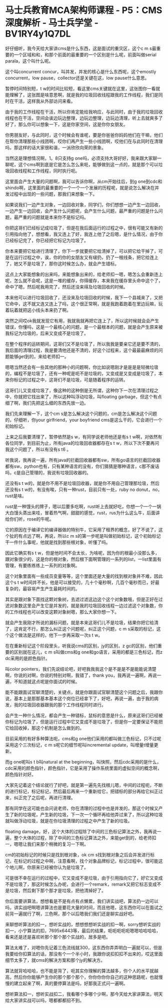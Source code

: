 # 马士兵教育MCA架构师课程 - P5：CMS深度解析 - 马士兵学堂 - BV1RY4y1Q7DL

好仔细听，我今天给大家讲cms是什么东西，这是面试的重灾区，这个c m s最重要的一个区域和和，和那个前面的最重要的一个区别是什么呢，前面叫做serial parala，这个叫什么呢。

这个叫concurrent concur，叫并发，并发的核心是什么东西呢，这个emostly concurrent，low pause，collector还是关键在这，low pause什么意思。

暂停时间特别短，t w的时间比较短，看这里cms关键就在这里，这张图你一看就能理解了，这张图是啥意思啊，就是我的垃圾回收线程跟我的工作线程，我们是同时在干活，这样我从外部访问来看。

由于我的工作线程在干活，所以你肯定能给我响应，与此同时，由于我的垃圾回收线程也在干活，空间会诶边玩边整理，边玩边整理，边玩边清理，听上去就爽多了好了，那么你可以想象一下，这是你家空间，这是你你女朋友。

你男朋友好，与此同时，这个时候会有谁呢，要是你爸爸你妈妈他们在干嘛，他们在帮你清理那些小线团啊，哎你们再产生一些小线团啊，哎他们在与此同时在清理吗，那这样的话大家很和谐，一派欣欣向荣的景象。

当然这是理想情况啊，1。8只支持g one吗，必须支持大哥好好，我来跟大家聊一聊呢，这个cms啊到底是它是怎么怎么来呃，能够做到这一点的，就是那个可以垃圾回收线程和工作线程，同时执行呃。

这里面会产生大量的问题啊，我可以告诉你啊，从cm开始往后，到g one到cdc和shindo啊，这里面的最重要的一个一个一个发展的历程呢，就是说怎么解决在并发过程中出现的一些问题，那我们来想象一下。

如果说我们一边产生对象，一边回收对象，同学们，你们想想一边产生一边回收，一边产生一边回收，会产生什么问题呢，会产生什么问题，最严重的问题是什么问题，最严重的问题就是本来你不是标记吗。

你把这哥们已经标记成垃圾了，但是在我后面运行的过程之中，很有可能又有新的引用指向他了，想想看，我又连上了好，我连上他了之后嗯，是什么情况，由于你已经标记完了，你已经把它标记为垃圾了。

你本来要把它给进行清理了，你下一步就要把它给清掉了，可以把它给干掉了，可是在运行过程之中，诶，你的你的女朋友又有啵扔，扔了一根线条，把它给连上了，她又不是垃圾了，那你这时候怎么办，就会产生错标。

这点上大家能想象的出来吗，来能想象出来的，给老师扣一嗯，嗯怎么会重新连上呢，怎么就不会呢，这是一堆的缓存，你得缓存，本来我在缓存里头命中这个了，命中了嗯，然后呢我用完了，然后还没来得及垃圾回收的时候。

本来他可以进行垃圾回收了，还没来及垃圾回收的时候，我下一个县城来了，又把它命中，这不就又连又连上了吗，这个很正常啊，就是我跑着跑着在里边玩嘛，玩着玩着就把这小线头本来扔了啊。

突然之间哎ok我就发现它有用，我就我就再把它连上了，所以这时候就会会产生错误，你懂吗，这是一个最核心的问题，是一个最根本的问题，就是会产生原来被我标记为垃圾的，后来又变成不是垃圾了。

在整个程序的运转期间，这哥们又不是垃圾了，所以我我是要亲它还是要不清的，我后面的清理过程，我是要清他还是不清的，好这个过程来，这个最最最麻烦的问题能够get到的，来给老师扣一。

嗯嗯当然还会有一些其他的那种小的问题啊，你比如说嗯刚才是是是是轻微垃圾的，编程不是垃圾了，还有一种呢是呃不是垃圾的，又变成是又变成是垃圾了，本来你标记的过程之中，这哥们不是垃圾，可是随着程序的运转。

这哥们儿又变成垃圾了，像这种的这种倒是无所谓，这种你下一次在清理过程之中，你就把它找出来了，所以这种叫浮动垃圾，叫floating garbage，但这个有点细了啊，我们先把这么细的东西先放一边。

我们先来理解一下，这个cm s是怎么解决这个问题的，cm是怎么解决这个问题的，仔细听，你your girlfriend，your boyfriend cms是这么干的，它会进行一个初始标记。

上来之后我要清理了，暂停依然是s w，有同学说老师他还是有s t w啊，对依然有各位同学，到目前为止，所有java的垃圾回收器都存在s t w，所以下次不要再问我这个问题了，所以有没有s t6 。

听我说，我再说一遍，所有java的拦截回收器都有sw，所有go语言的拦截回收器都有sw，python也有，只有某种语言的没有，你们猜猜是哪种语言，c那不废话吗，c是自己管理的，我说有垃圾回收器的。

还没有s t w的，就是你不用不是垃圾回收器，就是你不用自己管理那垃圾，然后还没有s t w的，有没有唉，只有一种rust，目前只有一处，ruby no donut，no，rust是啥。

rust是一种馒头的牌子，嗯以后要多吃啊，rust听上去就好吃，你想一个一个一锅大白馒头蒸出来哇，冒着热气啊，甜甜的感觉，rust，rus为什么这么牛，后面讲给你们听，rose的牛呢。

它的原因在于编译它的编译器做的特别牛，它采用了租界的概念，好了不说了，这个扯的有点远了啊，再说，所以c m s的第一步呢是叫做初始标记，这个初始标记干一件什么事呢，他就是找到那些根对象，听懂了吗。

因此它确实有s t w，但是他时间不会太长，为啥呢，因为你的根最小没那么多，跟对象很少的，这是你的根对象，然后根下面啊管理的一系列的list，一list里面有管理，有要练练练上一系列的对象啊。

这个对象里面有一些成员变量等等，这个里面还是大量的找到根对象并不难，因此这个s t w时间并不长，他是可以接受的，几十个毫秒啊，几百个毫秒而已，好最复杂的，最容易产生产生最耗时间的。

其实是跟对象下面找这颗对象树，去滤过滤这边这个这个对象数哦，但是正好在过滤对象数这里会产生它是并发的，就是我的垃圾回收线程一边过滤这个对象数，你的工作线程也可以改变这颗对象树嗯，那么大家你想一下。

就会产生我刚才所说的漏标问题，就是本来这哥们儿不是垃圾，结果你把它给清了，这肯定不行，那怎么纠正这个问题呢，纠正这个问题，c m s采取的标记，这个这个做法是这样的，他下一步再采取一次s t w。

在在重新标记这个阶段里头，听我说cms的区别，jy的区别，z gc的区别，他们重要的区别就在这儿，c m s叫做cms和g one和go语言，采用的都是三色标记，而z dc采用的是颜色指针。

叫color pointers，我们先说结论吧，好吧我我我这个是不是是不是能能说清楚啊，你说的对啊，你说的特别对啊，我错了，thank you，我再说一遍啊，再说一遍，不知道就这点呢是你面试的时候。

能不能跟面试官聊清楚的，关键点，就是你跟面试官聊清楚这个问题之后，我跟你说，基本上是那那基本基本这个岗位已经拿下了，好吧，再说一遍，由于我的病发，我的垃圾回收器跟我的那个工作线程同时进行。

会产生一种什么情况，都会产生一种错标，鼠标的意思是什么，原来这哥们已经被你标记为垃圾了，但是运行过程中它又变成不是垃圾了，但是你一定要保证不能把它给回收掉，那这个机制是怎么做到的。

目前采用的有好多种算法呃，cms和g one他们采用的都叫做三色标记，只不过呢采用这个三次标记，c m s呢它的细节呢叫incremental update，叫增量t增量更新。

而g one呢叫s t b叫natural at the beginning，叫快照，然后cdc采用的是什么，cdc采用的颜色指针，颜色指针，它是采用了操作系统里面的虚拟空间的概念啊，颜色指针对好。

大家先记着这个结论就行了好吧，就是第一遍先先找根儿嗯，中间的过程呃，不断的进行标记，标记标记，然后最后再来一个重新给它，把错标的部分再给它纠正过来，纠正完了之后呢，再进行清理。

那有同学在这可能也会问说老师，你在清理的过程中也是并发的，那这个时候又产生了新的垃圾呢，产生新的垃圾，下一次一个循环再给他弄过来了，所以这种垃圾就叫做浮动垃圾，就是在你垃圾清理的过程之中产生了新的垃圾。

floating damage，好，这个大体的过程除了中间的三色标记算法之外，我再说一遍，整个大体的过程，除了中间的三色标记算法之外，来能get到的，给老师扣一，嗯嗯让我们来那个稍微的复习一下啊。

cm的初始标记的时候只是找到根对象，ok cm s找到根对象之后会并发进行标记，在标记的过程之中啊，注意看啊，找个对象品牌标记，标记过程中，很可能这个地儿啊，你原来已经被你认为是垃圾了。

可是很不幸在运行的过程中，它又变成不是垃圾，由于引用指向它了，好它又变成不是垃圾了，那这时候怎么办呢，会进行一个remark，remark又把它标志变成不是垃圾，然后剩下那个那才是垃圾，把他清掉好了。

你后面要讲算法，想想看是不是有点有点懒累，我们讲实战吧，算法扔一边可以吗，讲实战吧啊嗯讲算法也是要花大量的时间，而且他嗯，这东西你可以在面试之前背一遍就行了啊，三色啊，那个以后嗯我们我们还是聊实战好吧。

来聊想听算法的扣一，想听实战的，想想想想听实战的扣一啊，sorry想听实战的扣一，小宁算法的扣，7695x6443等，最后的结果，呃呃呃呃呃嗯嗯哈哈哈哈，看来还是还是喜欢听那个那个那个实战的，居多是吧。

算法太难了，对嗯你先记着三色流线就300，这东西你弄弄明白一遍就可以，但是我要给你扣算法的话，那没有个一个半小时，我跟你说扣扣扣不出来的，哎这里面细节太多了，就cms的解决方案和那个jy的解决方。

算法就背哈哈哈，也不能是背了，呃其实你理解的算法越多，你个人的水平就越高，然后你你能够产生你的那个那个那个，你你你你你自己的这种思路呢，也就慢慢的建立起来了啊，真的要停算法是吗，好那我正式问一遍啊。

想听算法扣一，想听实战扣二，我看哪个多哪个少啊，那今天给大家讲算法，明天给大家讲实战可以吗，嗯都都都招不到。

